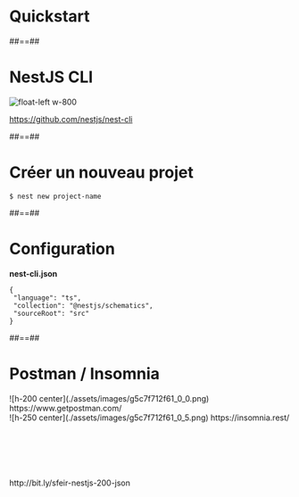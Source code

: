 <!-- .slide: class="transition-orange sfeir-bg-white-4" -->

# Quickstart


##==##

# NestJS CLI
![float-left w-800](./assets/images/g5a1be44b75_0_11.png)

https://github.com/nestjs/nest-cli


##==##
<!-- .slide: class="with-code" -->

# Créer un nouveau projet

```shell script
$ nest new project-name

```

##==##
<!-- .slide: class="with-code" -->

# Configuration

**nest-cli.json**

```json5
{
 "language": "ts",
 "collection": "@nestjs/schematics",
 "sourceRoot": "src"
}
```

##==##
<!-- .slide: class="with-code" -->

# Postman / Insomnia
<div class="flex-row"> 
<div class="w-500">
 ![h-200 center](./assets/images/g5c7f712f61_0_0.png)
 https://www.getpostman.com/ 
</div>

<div class="w-500">
 ![h-250 center](./assets/images/g5c7f712f61_0_5.png)
 https://insomnia.rest/
</div>
</div>

<div class="full-center" style="margin-top: 100px">
http://bit.ly/sfeir-nestjs-200-json
</div>
